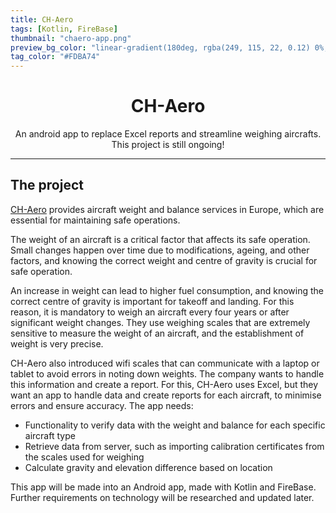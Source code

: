 ```yaml
---
title: CH-Aero
tags: [Kotlin, FireBase]
thumbnail: "chaero-app.png"
preview_bg_color: "linear-gradient(180deg, rgba(249, 115, 22, 0.12) 0%, rgba(249, 115, 22, 0.15) 50.52%, rgba(249, 115, 22, 0.2) 100%);"
tag_color: "#FDBA74"
---
```


<h1 style="text-align: center;">CH-Aero </h1>

<p style="font-size: 14px; text-align: center;"> An android app to replace Excel reports and streamline weighing aircrafts. This project is still ongoing! </p>

---

<h2> The project </h2>
<a href="https://www.ch-aero.com">CH-Aero</a> provides aircraft weight and balance services in Europe, which are essential for maintaining safe operations.

The weight of an aircraft is a critical factor that affects its safe operation. Small changes happen over time due to modifications, ageing, and other factors, and knowing the correct weight and centre of gravity is crucial for safe operation.

An increase in weight can lead to higher fuel consumption, and knowing the correct centre of gravity is important for takeoff and landing. For this reason, it is mandatory to weigh an aircraft every four years or after significant weight changes. They use weighing scales that are extremely sensitive to measure the weight of an aircraft, and the establishment of weight is very precise.

CH-Aero also introduced wifi scales that can communicate with a laptop or tablet to avoid errors in noting down weights. The company wants to handle this information and create a report. For this, CH-Aero uses Excel, but they want an app to handle data and create reports for each aircraft, to minimise errors and ensure accuracy.
The app needs:

-   Functionality to verify data with the weight and balance for each specific aircraft type
-   Retrieve data from server, such as importing calibration certificates from the scales used for weighing
-   Calculate gravity and elevation difference based on location

This app will be made into an Android app, made with Kotlin and FireBase. Further requirements on technology will be researched and updated later.
